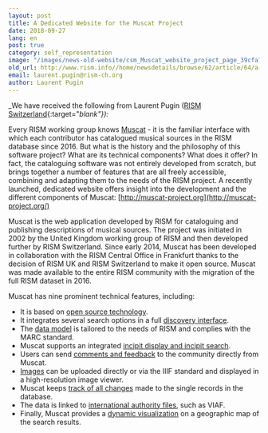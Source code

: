 ```yaml
---
layout: post
title: A Dedicated Website for the Muscat Project
date: 2018-09-27
lang: en
post: true
category: self_representation
image: "/images/news-old-website/csm_Muscat_website_project_page_39cfa71a71.png"
old_url: http://www.rism.info//home/newsdetails/browse/62/article/64/a-dedicated-website-for-the-muscat-project.html
email: laurent.pugin@rism-ch.org
author: Laurent Pugin
---
```



_We have received the following from Laurent Pugin ([RISM Switzerland](http://rism-ch.org/){:target="_blank"}):_

Every RISM working group knows [Muscat](/community/muscat.html) - it is the familiar interface with which each contributor has catalogued musical sources in the RISM database since 2016. But what is the history and the philosophy of this software project? What are its technical components? What does it offer? In fact, the cataloguing software was not entirely developed from scratch, but brings together a number of features that are all freely accessible, combining and adapting them to the needs of the RISM project. A recently launched, dedicated website offers insight into the development and the different components of Muscat: [http://muscat-project.org](http://muscat-project.org/)

Muscat is the web application developed by RISM for cataloguing and publishing descriptions of musical sources. The project was initiated in 2002 by the United Kingdom working group of RISM and then developed further by RISM Switzerland. Since early 2014, Muscat has been developed in collaboration with the RISM Central Office in Frankfurt thanks to the decision of RISM UK and RISM Switzerland to make it open source. Muscat was made available to the entire RISM community with the migration of the full RISM dataset in 2016.

Muscat has nine prominent technical features, including:

- It is based on [open source technology](http://muscat-project.org/technology.html).
- It integrates several search options in a full [discovery interface](http://muscat-project.org/discovery.html).
- The [data model](http://muscat-project.org/model.html) is tailored to the needs of RISM and complies with the MARC standard.
- Muscat supports an integrated [incipit display and incipit search](http://muscat-project.org/incipits.html).
- Users can send [comments and feedback](http://muscat-project.org/users-and-feedback.html) to the community directly from Muscat.
- [Images](http://muscat-project.org/images-and-iiif.html) can be uploaded directly or via the IIIF standard and displayed in a high-resolution image viewer.
- Muscat keeps [track of all changes](http://muscat-project.org/data-versioning.html) made to the single records in the database.
- The data is linked to [international authority files](http://muscat-project.org/data-interoperability.html), such as VIAF.
- Finally, Muscat provides a [dynamic visualization](http://muscat-project.org/visualization.html) on a geographic map of the search results.

